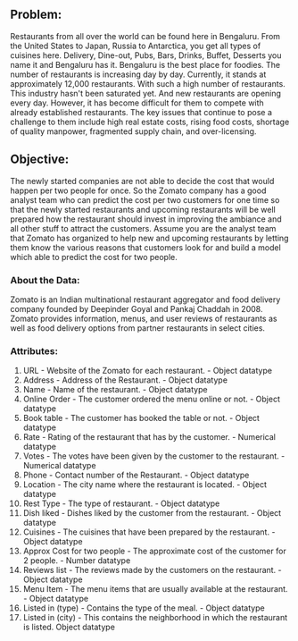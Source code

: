 ## Problem:

Restaurants from all over the world can be found here in Bengaluru. From the United States 
to Japan, Russia to Antarctica, you get all types of cuisines here. Delivery, Dine-out, Pubs, 
Bars, Drinks, Buffet, Desserts you name it and Bengaluru has it. Bengaluru is the best place 
for foodies. The number of restaurants is increasing day by day. Currently, it stands at 
approximately 12,000 restaurants. With such a high number of restaurants. This industry 
hasn't been saturated yet. And new restaurants are opening every day. However, it has 
become difficult for them to compete with already established restaurants. The key issues 
that continue to pose a challenge to them include high real estate costs, rising food costs, 
shortage of quality manpower, fragmented supply chain, and over-licensing. 

## Objective:
The newly started companies are not able to decide the cost that would happen per 
two people for once. So the Zomato company has a good analyst team who can predict the 
cost per two customers for one time so that the newly started restaurants and upcoming 
restaurants will be well prepared how the restaurant should invest in improving the 
ambiance and all other stuff to attract the customers. Assume you are the analyst team that 
Zomato has organized to help new and upcoming restaurants by letting them know the 
various reasons that customers look for and build a model which able to predict the cost for 
two people.

### About the Data:

Zomato is an Indian multinational restaurant aggregator and food delivery 
company founded by Deepinder Goyal and Pankaj Chaddah in 2008. Zomato 
provides information, menus, and user reviews of restaurants as well as food 
delivery options from partner restaurants in select cities.

### Attributes:
1. URL - Website of the Zomato for each restaurant. - Object datatype
2. Address - Address of the Restaurant. - Object datatype
3. Name - Name of the restaurant. - Object datatype
4. Online Order - The customer ordered the menu online or not. - Object datatype
5. Book table - The customer has booked the table or not. - Object datatype
6. Rate - Rating of the restaurant that has by the customer. - Numerical datatype
7. Votes - The votes have been given by the customer to the restaurant. - Numerical datatype
8. Phone - Contact number of the Restaurant. - Object datatype
9. Location - The city name where the restaurant is located. - Object datatype
10. Rest Type - The type of restaurant. - Object datatype
11. Dish liked - Dishes liked by the customer from the restaurant. - Object datatype
12. Cuisines - The cuisines that have been prepared by the restaurant. - Object datatype
13. Approx Cost for two people - The approximate cost of the customer for 2 people. - Number datatype
14. Reviews list - The reviews made by the customers on the restaurant. - Object datatype
15. Menu Item - The menu items that are usually available at the restaurant. - Object datatype
16. Listed in (type) - Contains the type of the meal. - Object datatype
17. Listed in (city) - This contains the neighborhood in which the restaurant is listed. Object datatype

